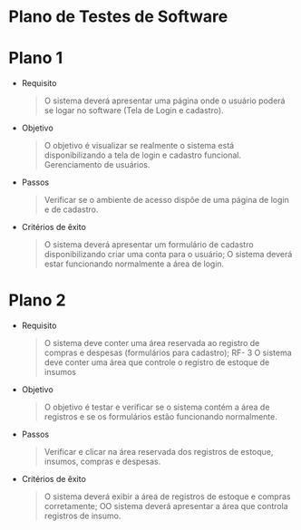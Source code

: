 # Plano de Testes de Software

# Plano 1

- Requisito
  > O sistema deverá apresentar uma página onde o usuário poderá se logar no software (Tela de Login e cadastro).
  
- Objetivo
  > O objetivo é visualizar se realmente o sistema está disponibilizando a tela de login e cadastro funcional. Gerenciamento de usuários.
  
- Passos
  > Verificar se o ambiente de acesso dispõe de uma página de login e de cadastro.
  
- Critérios de êxito
  > O sistema deverá apresentar um formulário de cadastro disponibilizando criar uma conta para o usuário;
  > O sistema deverá estar funcionando normalmente a área de login.
  

# Plano 2

- Requisito
  > O sistema deve conter uma área reservada ao registro de compras e despesas (formulários para cadastro);
RF- 3 O sistema deve conter uma área que controle o registro de estoque de insumos
  
- Objetivo
  > O objetivo é testar e verificar se o sistema contém a área de registros e se os formulários estão funcionando normalmente.
  
- Passos
  > Verificar e clicar na área reservada dos registros de estoque, insumos, compras e despesas.
  
- Critérios de êxito
  > O sistema deverá exibir a área de registros de estoque e compras corretamente;
  > OO sistema deverá apresentar a área que controla registros de insumo.
